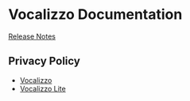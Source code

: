 # Vocalizzo Documentation

[Release Notes](/release_notes.md)

## Privacy Policy

* [Vocalizzo](/vocalizzo_privacy_policy.md)
* [Vocalizzo Lite](/vocalizzo_lite_privacy_policy.md)
